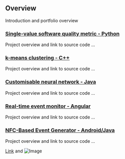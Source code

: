 ## Overview

Introduction and portfolio overview 

### [Single-value software quality metric - Python](https://github.com/Pendo720/svsqm)  
Project overview and link to source code ...

### [k-means clustering - C++](https://github.com/Pendo720/kmeans-fp)  
Project overview and link to source code ...

### [Customisable neural network - Java](https://github.com/Pendo720/nn-fp)  
Project overview and link to source code ...

### [Real-time event monitor - Angular](https://github.com/Pendo720/Tri-Font)  
Project overview and link to source code ...

### [NFC-Based Event Generator - Android/Java](https://github.com/Pendo720/nfc-eg)  
Project overview and link to source code ...

[Link](url) and ![Image](src)
